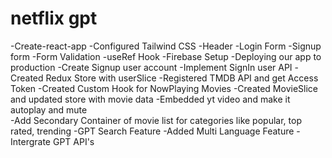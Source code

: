 # netflix gpt
-Create-react-app
-Configured Tailwind CSS
-Header
-Login Form
-Signup form
-Form Validation
-useRef Hook
-Firebase Setup
-Deploying our app to production
-Create Signup user account
-Implement SignIn user API
-Created Redux Store with userSlice
-Registered TMDB API and get Access Token
-Created Custom Hook for NowPlaying Movies
-Created MovieSlice and updated store with movie data
-Embedded yt video and make it autoplay and mute    
-Add Secondary Container of movie list for categories like popular, top rated, trending
-GPT Search Feature 
-Added Multi Language Feature
-Intergrate GPT API's